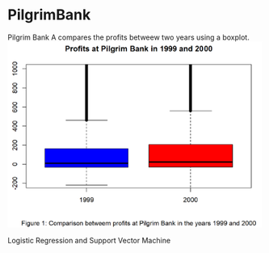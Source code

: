 # PilgrimBank 

Pilgrim Bank A compares the profits betweew two years using a boxplot.
![alt text](bp.PNG)

Logistic Regression and
Support Vector Machine


